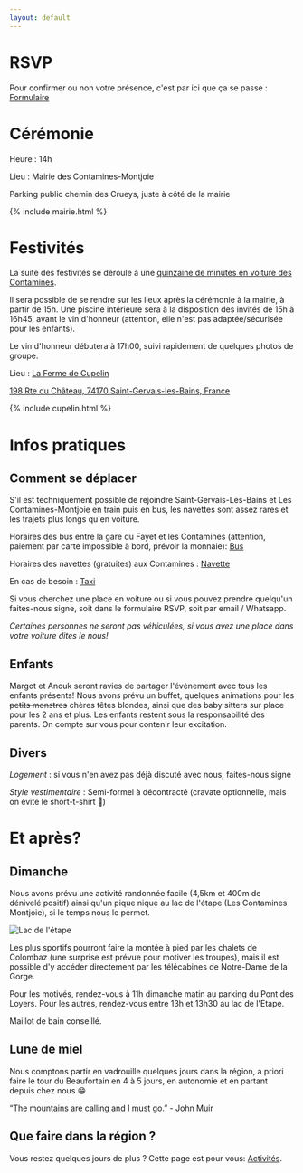 ```yaml
---
layout: default
---
```



# RSVP

Pour confirmer ou non votre présence, c'est par ici que ça se passe : [Formulaire](https://forms.gle/28fEHJhLhJQxDkY56)

# Cérémonie

Heure : 14h

Lieu : Mairie des Contamines-Montjoie

Parking public chemin des Crueys, juste à côté de la mairie

{% include mairie.html %}

# Festivités

La suite des festivités se déroule à une [quinzaine de minutes en voiture des Contamines](https://www.google.com/maps/dir/Mairie,+Route+de+Notre+Dame+de+la+Gorge,+Les+Contamines-Montjoie,+France/198+Rte+du+Ch%C3%A2teau,+Saint-Gervais-les-Bains+74170,+France/@45.8587453,6.6730077,13z/data=!3m1!4b1!4m14!4m13!1m5!1m1!1s0x47895a2a8705599b:0x6e93c40b0587ba21!2m2!1d6.7268019!2d45.8227826!1m5!1m1!1s0x47895707c859dfb1:0x51ce9311a96d3f27!2m2!1d6.6996233!2d45.8898248!3e0?entry=ttu).


Il sera possible de se rendre sur les lieux après la cérémonie à la mairie, à partir de 15h. Une piscine intérieure sera à la disposition des invités de 15h à 16h45, avant le vin d'honneur (attention, elle n'est pas adaptée/sécurisée pour les enfants).

Le vin d'honneur débutera à 17h00, suivi rapidement de quelques photos de groupe.

Lieu : [La Ferme de Cupelin](https://www.lafermedecupelin.com/)



[198 Rte du Château, 74170 Saint-Gervais-les-Bains, France](https://www.google.com/maps/place/198+Rte+du+Ch%C3%A2teau,+74170+Saint-Gervais-les-Bains,+France/@45.8898285,6.6970484,17z/data=!3m1!4b1!4m6!3m5!1s0x47895707c859dfb1:0x51ce9311a96d3f27!8m2!3d45.8898248!4d6.6996233!16s%2Fg%2F11bw3ych1s?entry=ttu)

{% include cupelin.html %}


# Infos pratiques

## Comment se déplacer

S'il est techniquement possible de rejoindre Saint-Gervais-Les-Bains et Les Contamines-Montjoie en train puis en bus, les navettes sont assez rares et les trajets plus longs qu'en voiture.

Horaires des bus entre la gare du Fayet et les Contamines (attention, paiement par carte impossible à bord, prévoir la monnaie): [Bus](https://www.sat-montblanc.com/img/os_document/1218_y84_sallanches_st_gervais_les_contamines_06072024_01092024.pdf)

Horaires des navettes (gratuites) aux Contamines : [Navette](https://www.lescontamines.com/sites/lescontamines/files/content/files/fh-internet-contamines-ete-2024_2_1.pdf)

En cas de besoin : [Taxi](https://www.taxi-montblanc.com/)

Si vous cherchez une place en voiture ou si vous pouvez prendre quelqu'un faites-nous signe, soit dans le formulaire RSVP, soit par email / Whatsapp.


*Certaines personnes ne seront pas véhiculées, si vous avez une place dans votre voiture dites le nous!* 

## Enfants

Margot et Anouk seront ravies de partager l'évènement avec tous les enfants présents!
Nous avons prévu un buffet, quelques animations pour les ~~petits monstres~~ chères têtes blondes, ainsi que des baby sitters sur place pour les 2 ans et plus.
Les enfants restent sous la responsabilité des parents. On compte sur vous pour contenir leur excitation.

## Divers
*Logement* : si vous n'en avez pas déjà discuté avec nous, faites-nous signe

*Style vestimentaire* : Semi-formel à décontracté (cravate optionnelle, mais on évite le short-t-shirt 🙂)

# Et après?

## Dimanche

Nous avons prévu une activité randonnée facile (4,5km et 400m de dénivelé positif) ainsi qu'un pique nique au lac de l'étape (Les Contamines Montjoie), si le temps nous le permet.

![Lac de l'étape](https://on-the-road-encore.com/mariage/lacetape.jpg)


Les plus sportifs pourront faire la montée à pied par les chalets de Colombaz (une surprise est prévue pour motiver les troupes), mais il est possible d'y accéder directement par les télécabines de Notre-Dame de la Gorge.

Pour les motivés, rendez-vous à 11h dimanche matin au parking du Pont des Loyers. Pour les autres, rendez-vous entre 13h et 13h30 au lac de l'Etape.

Maillot de bain conseillé.

## Lune de miel 

Nous comptons partir en vadrouille quelques jours dans la région, a priori faire le tour du Beaufortain en 4 à 5 jours, en autonomie et en partant depuis chez nous 😁

“The mountains are calling and I must go.” - John Muir


## Que faire dans la région ?
Vous restez quelques jours de plus ?
Cette page est pour vous: [Activités](./activites.html).
